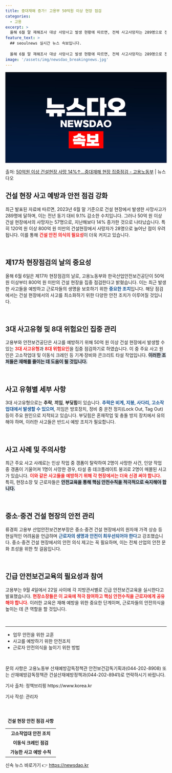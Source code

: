 ```yaml
---
title: 중대재해 증가! 고용부 50억원 이상 현장 점검
categories:
  - 고용
excerpt: >
  올해 6월 말 재해조사 대상 사망사고 발생 현황에 따르면, 전체 사고사망자는 289명으로 전년 동기 대비 9…
feature_text: >
  ## seoulnews 실시간 뉴스 속보입니다.

  올해 6월 말 재해조사 대상 사망사고 발생 현황에 따르면, 전체 사고사망자는 289명으로 전년 동기 대비 9…
image: '/assets/img/newsdao_breakingnews.jpg'
---
```


![뉴스다오 속보](/assets/img/newsdao_breakingnews.jpg)

<p>출처: <a href="https://newsdao.kr/1836" rel="dofollow">50억원 이상 건설현장 사망 14%↑…중대재해 현장 집중점검 - 고용노동부</a> | 뉴스다오</p>

<h2 data-ke-size="size26">건설 현장 사고 예방과 안전 점검 강화</h2>

<p data-ke-size="size16">최근 발표된 자료에 따르면, 2023년 6월 말 기준으로 건설 현장에서 발생한 사망사고가 289명에 달하며, 이는 전년 동기 대비 9.1% 감소한 수치입니다. 그러나 50억 원 이상 건설 현장에서의 사망자는 57명으로, 지난해보다 14% 증가한 것으로 나타났습니다. 특히 120억 원 이상 800억 원 미만의 건설현장에서 사망자가 28명으로 늘어난 점이 우려됩니다. 이를 통해 <b><span style="color: #ee2323;">건설 안전 의식의 필요성</span></b>이 더욱 커지고 있습니다.</p>

<p data-ke-size="size16">&nbsp;</p>

<h2 data-ke-size="size26">제17차 현장점검의 날의 중요성</h2>

<p data-ke-size="size16">올해 6월 6일은 제17차 현장점검의 날로, 고용노동부와 한국산업안전보건공단이 50억 원 이상부터 800억 원 미만의 건설 현장을 집중 점검한다고 밝혔습니다. 이는 최근 발생한 사고들을 예방하고 근로자들의 생명을 보호하기 위한 <b><span style="color: #1a5490;">중요한 조치</span></b>입니다. 해당 점검에서는 건설 현장에서의 사고를 최소화하기 위한 다양한 안전 조치가 이루어질 것입니다.</p>

<p data-ke-size="size16">&nbsp;</p>

<h2 data-ke-size="size26">3대 사고유형 및 8대 위험요인 집중 관리</h2>

<p data-ke-size="size16">고용부와 안전보건공단은 사고를 예방하기 위해 50억 원 이상 건설 현장에서 발생할 수 있는 <b><span style="color: #ee2323;">3대 사고유형</span></b>과 <b><span style="color: #ee2323;">8대 위험요인</span></b>을 집중 점검하기로 하였습니다. 이 중 주요 사고 원인은 고소작업대 및 이동식 크레인 등 기계·장비와 콘크리트 타설 작업입니다. <b><span style="background-color: #21538527;">이러한 조처들은 재해를 줄이는 데 도움이 될 것입니다.</span></b></p>

<p data-ke-size="size16">&nbsp;</p>

<h2 data-ke-size="size26">사고 유형별 세부 사항</h2>

<p data-ke-size="size16">3대 사고유형으로는 <b>추락</b>, <b>끼임</b>, <b>부딪힘</b>이 있습니다. <b><span style="color: #1a5490;">추락은 비계, 지붕, 사다리, 고소작업대에서 발생할 수 있으며</span></b>, 끼임은 방호장치, 정비 중 운전 정지(Lock Out, Tag Out) 등이 주요 원인으로 지적되고 있습니다. 부딪힘은 혼재작업 및 충돌 방지 장치에서 유의해야 하며, 이러한 사고들은 반드시 예방 조치가 필요합니다.</p>

<p data-ke-size="size16">&nbsp;</p>

<h2 data-ke-size="size26">사고 사례 및 주의사항</h2>

<p data-ke-size="size16">최근 주요 사고 사례로는 인상 작업 중 갱폼이 탈락하여 2명이 사망한 사건, 인양 작업 중 갱폼이 기울어져 1명이 사망한 경우, 타설 중 데크플레이트 붕괴로 2명이 매몰된 사고가 있습니다. <b><span style="color: #ee2323;">이와 같은 사고들을 예방하기 위해 각 현장에서는 더욱 신경 써야 합니다.</span></b> 특히, 현장소장 및 근로자들은 <b><span style="background-color: #21538527;">안전교육을 통해 핵심 안전수칙을 적극적으로 숙지해야 합니다.</span></b></p>

<p data-ke-size="size16">&nbsp;</p>

<h2 data-ke-size="size26">중소·중견 건설 현장의 안전 관리</h2>

<p data-ke-size="size16">류경희 고용부 산업안전보건본부장은 중소·중견 건설 현장에서의 원자재 가격 상승 등 현실적인 어려움을 언급하며 <b><span style="color: #1a5490;">근로자의 생명과 안전이 최우선되어야 한다</span></b>고 강조했습니다. 중소·중견 건설 현장에서의 안전 의식 제고는 꼭 필요하며, 이는 전체 산업의 안전 문화 조성을 위한 첫 걸음입니다.</p>

<p data-ke-size="size16">&nbsp;</p>

<h2 data-ke-size="size26">긴급 안전보건교육의 필요성과 참여</h2>

<p data-ke-size="size16">고용부는 9월 4일에서 22일 사이에 각 지방관서별로 긴급 안전보건교육을 실시한다고 발표했습니다. <b><span style="color: #ee2323;">현장소장들은 이 교육에 적극 참여하고 핵심 안전수칙을 근로자에게 공유해야 합니다.</span></b> 이러한 교육은 재해 예방을 위한 중요한 단계이며, 근로자들의 안전의식을 높이는 데 큰 역할을 할 것입니다.</p>

<p data-ke-size="size16">&nbsp;</p>

<hr>

<ul>
    <li>업무 안전을 위한 교훈</li>
    <li>사고를 예방하기 위한 안전조치</li>
    <li>근로자 안전의식을 높이기 위한 방법</li>
</ul>

<p data-ke-size="size16">&nbsp;</p>

<p data-ke-size="size16">문의 사항은 고용노동부 산재예방감독정책관 안전보건감독기획과(044-202-8908) 또는 산재예방감독정책관 건설산재예방정책과(044-202-8941)로 연락하시기 바랍니다.</p> 

<p data-ke-size="size16">기사 출처: 정책브리핑 https://www.korea.kr</p>
<p data-ke-size="size16">기사 작성: 관리자</p>
<p data-ke-size="size16">&nbsp;</p>

<table style="width: 100%; height: auto;">
    <thead>
        <tr>
            <td style="text-align: center; height: 40px;"><b>건설 현장 안전 점검 사항</b></td>
        </tr>
    </thead>
    <tbody>
        <tr>
            <td style="text-align: center; height: 24px;"><b>고소작업대 안전 조치</b></td>
        </tr>
        <tr>
            <td style="text-align: center; height: 24px;"><b>이동식 크레인 점검</b></td>
        </tr>
        <tr>
            <td style="text-align: center; height: 24px;"><b>가능한 사고 예방 수칙</b></td>
        </tr>
    </tbody>
</table> 

신속 뉴스 바로가기 👉 <a href="https://newsdao.kr" rel="dofollow">https://newsdao.kr</a>


